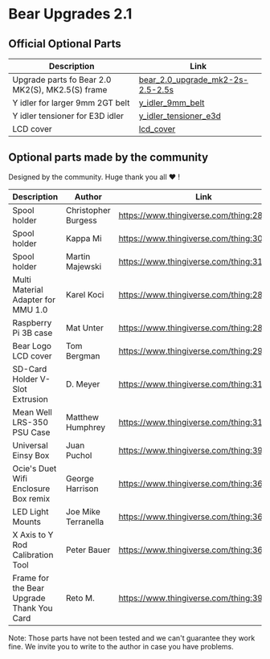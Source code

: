 # Bear Upgrades 2.1



## Official Optional Parts

| Description | Link |
|-------------|------|
| Upgrade parts fo Bear 2.0 MK2(S), MK2.5(S) frame | [bear_2.0_upgrade_mk2-2s-2.5-2.5s](./bear_2.0_upgrade_mk2-2s-2.5-2.5s) |
| Y idler for larger 9mm 2GT belt | [y_idler_9mm_belt](y_idler_9mm_belt) |
| Y idler tensioner for E3D idler | [y_idler_tensioner_e3d](y_idler_tensioner_e3d) |
| LCD cover | [lcd_cover](lcd_cover) |



## Optional parts made by the community

Designed by the community. Huge thank you all :heart: !

| Description | Author | Link |
|-------------|--------|------|
| Spool holder | Christopher Burgess | https://www.thingiverse.com/thing:2846383 |
| Spool holder | Kappa Mi | https://www.thingiverse.com/thing:3068093 |
| Spool holder | Martin Majewski | https://www.thingiverse.com/thing:3142106 |
| Multi Material Adapter for MMU 1.0 | Karel Koci | https://www.thingiverse.com/thing:2831583 |
| Raspberry Pi 3B case | Mat Unter | https://www.thingiverse.com/thing:2869086 |
| Bear Logo LCD cover | Tom Bergman | https://www.thingiverse.com/thing:2941711 |
| SD-Card Holder V-Slot Extrusion | D. Meyer | https://www.thingiverse.com/thing:3198211 |
| Mean Well LRS-350 PSU Case | Matthew Humphrey | https://www.thingiverse.com/thing:3180564 |
| Universal Einsy Box | Juan Puchol | https://www.thingiverse.com/thing:3901001 |
| Ocie's Duet Wifi Enclosure Box remix | George Harrison | https://www.thingiverse.com/thing:3642653 |
| LED Light Mounts | Joe Mike Terranella | https://www.thingiverse.com/thing:3619763 |
| X Axis to Y Rod Calibration Tool | Peter Bauer | https://www.thingiverse.com/thing:3645355 |
| Frame for the Bear Upgrade Thank You Card | Reto M. | https://www.thingiverse.com/thing:3968447 |

Note: Those parts have not been tested and we can't guarantee they work fine. We invite you to write to the author in case you have problems.

